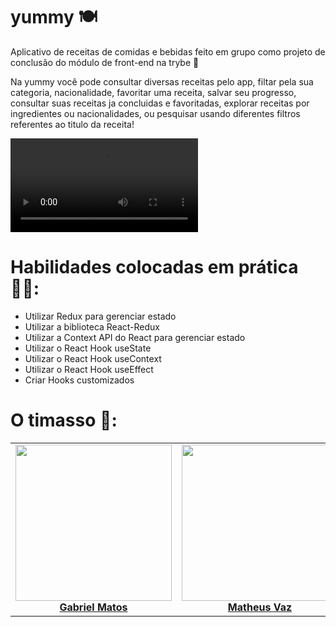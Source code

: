 # yummy 🍽

  Aplicativo de receitas de comidas e bebidas feito em grupo como projeto de conclusão do módulo de front-end na trybe 💚

  Na yummy você pode consultar diversas receitas pelo app, filtar pela sua categoria, nacionalidade, favoritar uma receita, salvar seu progresso, consultar suas receitas ja concluidas e favoritadas, explorar receitas por ingredientes ou nacionalidades, ou pesquisar usando diferentes filtros referentes ao titulo da receita!
  
  <video align="center" src="https://user-images.githubusercontent.com/77287225/159553268-4e6d9cbe-8cd2-4801-a37f-2a0457c53e2f.mp4"></video>

# Habilidades colocadas em prática 👨‍💻:

  * Utilizar Redux para gerenciar estado
  * Utilizar a biblioteca React-Redux
  * Utilizar a Context API do React para gerenciar estado
  * Utilizar o React Hook useState
  * Utilizar o React Hook useContext
  * Utilizar o React Hook useEffect
  * Criar Hooks customizados

# O timasso 💚:

<table>
  <tbody>
    <tr>
      <td align="center">
        <img style="width: 250px" src="https://media-exp1.licdn.com/dms/image/C4E03AQEiKJw6sGngXA/profile-displayphoto-shrink_800_800/0/1643754528114?e=1653523200&v=beta&t=UfXQI7q5Nwtk6PfF_VCXZjOSUOn1UhwcDLJYQzRotqA" style="max-width: 100%"/>
        <b><a href="https://github.com/gabrielgoonn">Gabriel Matos</a></b>
      </td>
      <td align="center">
        <img style="width: 250px" src="https://media-exp1.licdn.com/dms/image/C5603AQFFd7_vj9XyTg/profile-displayphoto-shrink_800_800/0/1623251086464?e=1653523200&v=beta&t=Z25XNB6Qr_VD0w_hG_Pe7h9w82_5yD_VslWxdmzJK6g" style="max-width: 100%"/>
        <b><a href="https://github.com/vazmatheus">Matheus Vaz</a></b>
      </td>
      <td align="center">
        <img style="width: 250px" src="https://media-exp1.licdn.com/dms/image/C4E03AQFV43spQIBWPQ/profile-displayphoto-shrink_800_800/0/1632263153466?e=2147483647&v=beta&t=rpxgiZ-fYyklZuZnpJmxKSA5J7GiFqTA5zqQIdUYo7c" style="max-width: 100%"/>
        <b><a style="text-align: center" href="https://github.com/alexcssilva">Alex Silva</a></b>
      </td>
      <td align="center">
        <img style="width: 250px" src="https://ca.slack-edge.com/TMDDFEPFU-U02EMAMHNPQ-b0bd7393b35b-512" style="max-width: 100%"/>
        <b><a href="https://github.com/thomazpro">Thomaz Gontijo</a></b>
      </td>
      <td align="center">
        <img style="width: 250px" src="https://media-exp1.licdn.com/dms/image/C4E03AQE-H9YIQ0slTA/profile-displayphoto-shrink_800_800/0/1647962774162?e=1653523200&v=beta&t=XC0jytIGAlXCeiVJR-MXfcBNvuLPp4XOjl3Z9O0wVMc" style="max-width: 100%"/>
        <b><a href="https://github.com/SamuelDAlencar">Samuel de Alencar Rocha</a></b>
      </td>
    </tr>
  </tbody>
</table>
